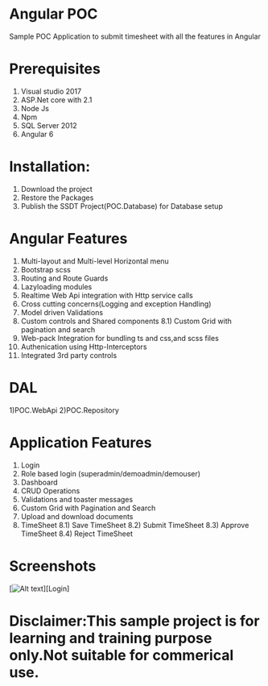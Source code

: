 # Angular POC
Sample POC Application to submit timesheet with all the features in Angular
# Prerequisites
1) Visual studio 2017
2) ASP.Net core with 2.1
3) Node Js
4) Npm
5) SQL Server 2012
6) Angular 6

# Installation:
1) Download the project
2) Restore the Packages
3) Publish the SSDT Project(POC.Database) for Database setup

# Angular Features
1)   Multi-layout and Multi-level Horizontal menu
2)   Bootstrap scss
3)   Routing and Route Guards
4)   Lazyloading modules
5)   Realtime Web Api integration with Http service calls
6)   Cross cutting concerns(Logging and exception Handling)
7)   Model driven Validations
8)   Custom controls and Shared components
8.1) Custom Grid with pagination and search
9)   Web-pack Integration for bundling ts and css,and scss files
10)  Authenication using Http-Interceptors
11)  Integrated 3rd party controls

# DAL
1)POC.WebApi
2)POC.Repository

# Application Features
1)   Login
2)   Role based login (superadmin/demoadmin/demouser)
3)   Dashboard
4)   CRUD Operations
5)   Validations and toaster messages
6)   Custom Grid with Pagination and Search
7)   Upload and download documents
8)   TimeSheet
8.1) Save TimeSheet
8.2) Submit TimeSheet
8.3) Approve TimeSheet
8.4) Reject  TimeSheet

# Screenshots
[![Alt text](https://github.com/sunil233/AngularPOC/blob/master/POC.Angular/wwwroot/screenshots/1_login.JPG?raw=true)][Login]

# Disclaimer:This sample project is for learning and training purpose only.Not suitable for commerical use.
